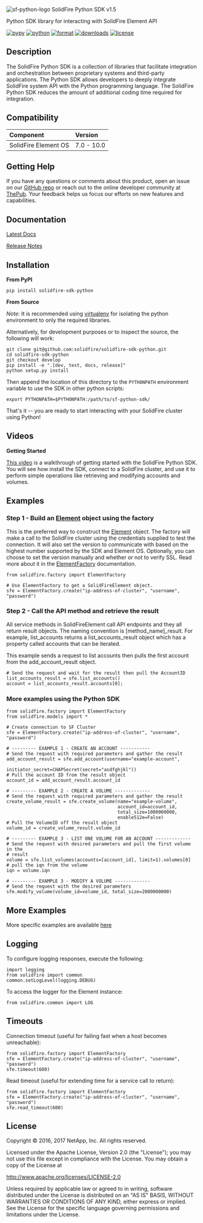 ![sf-python-logo](https://raw.githubusercontent.com/solidfire/solidfire-sdk-python/master/img/python-50.png) SolidFire Python SDK v1.5

Python SDK library for interacting with SolidFire Element API

[![pypy](https://img.shields.io/pypi/v/solidfire-sdk-python.svg)](https://badge.fury.io/py/solidfire-sdk-python)
[![python](https://img.shields.io/pypi/pyversions/solidfire-sdk-python.svg)](https://pypi.python.org/pypi/solidfire-sdk-python/)
[![format](https://img.shields.io/pypi/format/solidfire-sdk-python.svg)](https://pypi.python.org/pypi/solidfire-sdk-python/)
[![downloads](https://img.shields.io/pypi/dm/solidfire-sdk-python.svg)](https://pypi.python.org/pypi/solidfire-sdk-python/#downloads)
[![license](https://img.shields.io/pypi/l/solidfire-sdk-python.svg)](https://pypi.python.org/pypi/solidfire-sdk-python/)

Description
-----------

The SolidFire Python SDK is a collection of libraries that facilitate
integration and orchestration between proprietary systems and
third-party applications. The Python SDK allows developers to deeply
integrate SolidFire system API with the Python programming language. The
SolidFire Python SDK reduces the amount of additional coding time
required for integration.

Compatibility
-------------

|  Component               | Version       |
|:-------------------------|:--------------|
| SolidFire Element OS     | 7.0 - 10.0    |

Getting Help
------------

If you have any questions or comments about this product, open an issue
on our [GitHub repo](https://github.com/solidfire/solidfire-sdk-python)
or reach out to the online developer community at
[ThePub](http://netapp.io). Your feedback helps us focus our efforts on
new features and capabilities.

Documentation
-------------

[Latest Docs](http://solidfire-sdk-python.readthedocs.io)

[Release
Notes](https://github.com/solidfire/solidfire-sdk-python/blob/master/NetApp_SolidFire_Python_SDK_Release_Notes.pdf)


Installation
------------

**From PyPI**

    pip install solidfire-sdk-python

**From Source**

*Note*: It is recommended using
[virtualenv](https://github.com/pypa/virtualenv) for isolating the
python environment to only the required libraries.

Alternatively, for development purposes or to inspect the source, the
following will work:

    git clone git@github.com:solidfire/solidfire-sdk-python.git  
    cd solidfire-sdk-python
    git checkout develop
    pip install -e ".[dev, test, docs, release]"
    python setup.py install

Then append the location of this directory to the `PYTHONPATH`
environment variable to use the SDK in other python scripts:

    export PYTHONPATH=$PYTHONPATH:/path/to/sf-python-sdk/

That's it -- you are ready to start interacting with your SolidFire
cluster using Python!

Videos
------

**Getting Started**

[This video](https://www.youtube.com/watch?v=3g028LYmiN4) is a walkthrough of getting started with the SolidFire Python
SDK. You will see how install the SDK, connect to a SolidFire cluster,
and use it to perform simple operations like retrieving and modifying
accounts and volumes.

Examples
--------

### Step 1 - Build an [Element](http://solidfire-sdk-python.readthedocs.io/en/latest/solidfire.html#solidfire.Element) object using the factory

This is the preferred way to construct the
[Element](http://solidfire-sdk-python.readthedocs.io/en/latest/solidfire.html#solidfire.Element)
object. The factory will make a call to the SolidFire cluster using the
credentials supplied to test the connection. It will also set the
version to communicate with based on the highest number supported by the
SDK and Element OS. Optionally, you can choose to set the version
manually and whether or not to verify SSL. Read more about it in the
[ElementFactory](http://solidfire-sdk-python.readthedocs.io/en/latest/solidfire.html#solidfire.factory.ElementFactory)
documentation.

	from solidfire.factory import ElementFactory

	# Use ElementFactory to get a SolidFireElement object.
	sfe = ElementFactory.create("ip-address-of-cluster", "username", "password")

### Step 2 - Call the API method and retrieve the result

All service methods in SolidFireElement call API endpoints and they all
return result objects. The naming convention is [method\_name]\_result.
For example, list\_accounts returns a list\_accounts\_result object
which has a property called accounts that can be iterated.

This example sends a request to list accounts then pulls the first
account from the add\_account\_result object.


	# Send the request and wait for the result then pull the AccountID
	list_accounts_result = sfe.list_accounts()
	account = list_accounts_result.accounts[0];   


### More examples using the Python SDK

	from solidfire.factory import ElementFactory
	from solidfire.models import *

	# Create connection to SF Cluster
	sfe = ElementFactory.create("ip-address-of-cluster", "username", "password")

	# --------- EXAMPLE 1 - CREATE AN ACCOUNT -----------
	# Send the request with required parameters and gather the result
	add_account_result = sfe.add_account(username="example-account",
	                                     initiator_secret=CHAPSecret(secret="asdfghjkl"))
	# Pull the account ID from the result object
	account_id = add_account_result.account_id

	# --------- EXAMPLE 2 - CREATE A VOLUME -------------
	# Send the request with required parameters and gather the result
	create_volume_result = sfe.create_volume(name="example-volume",
	                                         account_id=account_id,
	                                         total_size=1000000000,
	                                         enable512e=False)
	# Pull the VolumeID off the result object
	volume_id = create_volume_result.volume_id

	# --------- EXAMPLE 3 - LIST ONE VOLUME FOR AN ACCOUNT -------------
	# Send the request with desired parameters and pull the first volume in the
	# result
	volume = sfe.list_volumes(accounts=[account_id], limit=1).volumes[0]
	# pull the iqn from the volume
	iqn = volume.iqn

	# --------- EXAMPLE 3 - MODIFY A VOLUME -------------
	# Send the request with the desired parameters
	sfe.modify_volume(volume_id=volume_id, total_size=2000000000)

More Examples
-------------

More specific examples are available
[here](https://github.com/solidfire/solidfire-sdk-python/blob/master/examples/examples.rst)

Logging
-------

To configure logging responses, execute the following:

	import logging
	from solidfire import common
	common.setLogLevel(logging.DEBUG)

To access the logger for the Element instance:

	from solidfire.common import LOG

Timeouts
--------

Connection timeout (useful for failing fast when a host becomes
unreachable):

	from solidfire.factory import ElementFactory
	sfe = ElementFactory.create("ip-address-of-cluster", "username", "password")
	sfe.timeout(600)

Read timeout (useful for extending time for a service call to return):

	from solidfire.factory import ElementFactory
	sfe = ElementFactory.create("ip-address-of-cluster", "username", "password")
	sfe.read_timeout(600)

**License**
-----------

Copyright © 2016, 2017 NetApp, Inc. All rights reserved.

Licensed under the Apache License, Version 2.0 (the "License"); you may
not use this file except in compliance with the License. You may obtain
a copy of the License at

<http://www.apache.org/licenses/LICENSE-2.0>

Unless required by applicable law or agreed to in writing, software
distributed under the License is distributed on an "AS IS" BASIS,
WITHOUT WARRANTIES OR CONDITIONS OF ANY KIND, either express or implied.
See the License for the specific language governing permissions and
limitations under the License.
